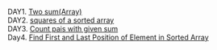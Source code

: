 DAY1. [Two sum(Array)](https://leetcode.com/problems/two-sum/description/)<br/>
DAY2. [squares of a sorted array](https://leetcode.com/problems/squares-of-a-sorted-array/description/)<br/>
DAY3. [Count pais with given sum](https://www.geeksforgeeks.org/problems/count-pairs-with-given-sum5022/1)<br/>
Day4. [Find First and Last Position of Element in Sorted Array](https://leetcode.com/problems/find-first-and-last-position-of-element-in-sorted-array/description/)<br/>
